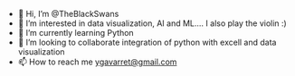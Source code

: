 - 👋 Hi, I’m @TheBlackSwans
- 👀 I’m interested in data visualization, AI and ML.... I also play the violin :) 
- 🌱 I’m currently learning Python
- 💞️ I’m looking to collaborate integration of python with excell and data visualization 
- 📫 How to reach me ygavarret@gmail.com

<!---
TheBlackSwans/TheBlackSwans is a ✨ special ✨ repository because its `README.md` (this file) appears on your GitHub profile.
You can click the Preview link to take a look at your changes.
--->
